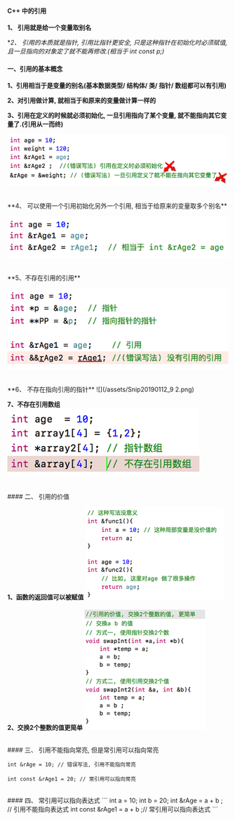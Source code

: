 #### C++ 中的引用

**1、 引用就是给一个变量取别名**

**2、 引用的本质就是指针, 引用比指针更安全, 只是这种指针在初始化时必须赋值, 且一旦指向的对象定了就不能再修改.(相当于 int *const p;)**





#### 一、引用的基本概念

**1、引用相当于是变量的别名(基本数据类型/ 结构体/ 类/ 指针/ 数组都可以有引用)**

**2、对引用做计算, 就相当于和原来的变量做计算一样的**

**3、引用在定义的时候就必须初始化, 一旦引用指向了某个变量, 就不能指向其它变量了.(引用从一而终)**

![](/assets/Snip20190112_2.png)

<br>
**4、 可以使用一个引用初始化另外一个引用, 相当于给原来的变量取多个别名**

 ![](/assets/yycshyy.png)

<br>
**5、不存在引用的引用**

![](/assets/Snip20190112_9.png)




<br>
**6、 不存在指向引用的指针**
![](/assets/Snip20190112_9 2.png)



**7、不存在引用数组**
![](/assets/Snip20190113_2.png)



<br>
####  二、 引用的价值

**1、函数的返回值可以被赋值**
![](/assets/Snip20190113_5.png)

**2、交换2个整数的值更简单**
![](/assets/Snip20190113_4.png)







<br>
####  三、 引用不能指向常亮, 但是常引用可以指向常亮

```
int &rAge = 10; // 错误写法, 引用不能指向常亮

int const &rAge1 = 20; // 常引用可以指向常亮
```


<br>
#### 四、 常引用可以指向表达式
```
int a = 10;
int b = 20;
int &rAge =  a + b ; // 引用不能指向表达式
int const &rAge1 = a + b ;// 常引用可以指向表达式
```

